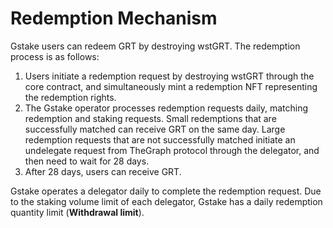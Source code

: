 # Redemption Mechanism

Gstake users can redeem GRT by destroying wstGRT. The redemption process is as follows:

1. Users initiate a redemption request by destroying wstGRT through the core contract, and simultaneously mint a redemption NFT representing the redemption rights.
2. The Gstake operator processes redemption requests daily, matching redemption and staking requests. Small redemptions that are successfully matched can receive GRT on the same day. Large redemption requests that are not successfully matched initiate an undelegate request from TheGraph protocol through the delegator, and then need to wait for 28 days.
3. After 28 days, users can receive GRT.

Gstake operates a delegator daily to complete the redemption request. Due to the staking volume limit of each delegator, Gstake has a daily redemption quantity limit (**Withdrawal limit**).
